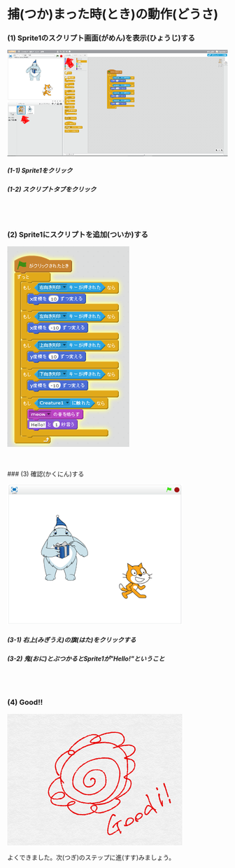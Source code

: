 # 捕(つか)まった時(とき)の動作(どうさ)


### (1) Sprite1のスクリプト画面(がめん)を表示(ひょうじ)する
![](v01.png)
##### (1-1) Sprite1をクリック
##### (1-2) スクリプトタブをクリック
<br>
<br>

### (2) Sprite1にスクリプトを追加(ついか)する

![](vs01.png)

<br>
<br>
### (3) 確認(かくにん)する

![](con01.png)

##### (3-1) 右上(みぎうえ)の旗(はた)をクリックする
##### (3-2) 鬼(おに)とぶつかるとSprite1が"Hello!"ということ


<br>
<br>

### (4) Good!!

![](../good.png)

よくできました。次(つぎ)のステップに進(すす)みましょう。

<br>
<br>
